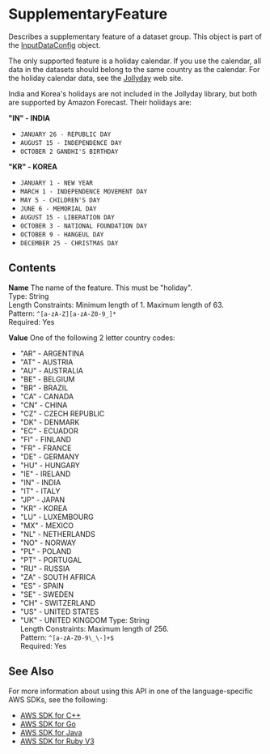 # SupplementaryFeature<a name="API_SupplementaryFeature"></a>

Describes a supplementary feature of a dataset group\. This object is part of the [InputDataConfig](API_InputDataConfig.md) object\.

The only supported feature is a holiday calendar\. If you use the calendar, all data in the datasets should belong to the same country as the calendar\. For the holiday calendar data, see the [Jollyday](http://jollyday.sourceforge.net/data.html) web site\.

India and Korea's holidays are not included in the Jollyday library, but both are supported by Amazon Forecast\. Their holidays are:

 **"IN" \- INDIA** 
+  `JANUARY 26 - REPUBLIC DAY` 
+  `AUGUST 15 - INDEPENDENCE DAY` 
+  `OCTOBER 2 GANDHI'S BIRTHDAY` 

 **"KR" \- KOREA** 
+  `JANUARY 1 - NEW YEAR` 
+  `MARCH 1 - INDEPENDENCE MOVEMENT DAY` 
+  `MAY 5 - CHILDREN'S DAY` 
+  `JUNE 6 - MEMORIAL DAY` 
+  `AUGUST 15 - LIBERATION DAY` 
+  `OCTOBER 3 - NATIONAL FOUNDATION DAY` 
+  `OCTOBER 9 - HANGEUL DAY` 
+  `DECEMBER 25 - CHRISTMAS DAY` 

## Contents<a name="API_SupplementaryFeature_Contents"></a>

 **Name**   <a name="forecast-Type-SupplementaryFeature-Name"></a>
The name of the feature\. This must be "holiday"\.  
Type: String  
Length Constraints: Minimum length of 1\. Maximum length of 63\.  
Pattern: `^[a-zA-Z][a-zA-Z0-9_]*`   
Required: Yes

 **Value**   <a name="forecast-Type-SupplementaryFeature-Value"></a>
One of the following 2 letter country codes:  
+ "AR" \- ARGENTINA
+ "AT" \- AUSTRIA
+ "AU" \- AUSTRALIA
+ "BE" \- BELGIUM
+ "BR" \- BRAZIL
+ "CA" \- CANADA
+ "CN" \- CHINA
+ "CZ" \- CZECH REPUBLIC
+ "DK" \- DENMARK
+ "EC" \- ECUADOR
+ "FI" \- FINLAND
+ "FR" \- FRANCE
+ "DE" \- GERMANY
+ "HU" \- HUNGARY
+ "IE" \- IRELAND
+ "IN" \- INDIA
+ "IT" \- ITALY
+ "JP" \- JAPAN
+ "KR" \- KOREA
+ "LU" \- LUXEMBOURG
+ "MX" \- MEXICO
+ "NL" \- NETHERLANDS
+ "NO" \- NORWAY
+ "PL" \- POLAND
+ "PT" \- PORTUGAL
+ "RU" \- RUSSIA
+ "ZA" \- SOUTH AFRICA
+ "ES" \- SPAIN
+ "SE" \- SWEDEN
+ "CH" \- SWITZERLAND
+ "US" \- UNITED STATES
+ "UK" \- UNITED KINGDOM
Type: String  
Length Constraints: Maximum length of 256\.  
Pattern: `^[a-zA-Z0-9\_\-]+$`   
Required: Yes

## See Also<a name="API_SupplementaryFeature_SeeAlso"></a>

For more information about using this API in one of the language\-specific AWS SDKs, see the following:
+  [AWS SDK for C\+\+](https://docs.aws.amazon.com/goto/SdkForCpp/forecast-2018-06-26/SupplementaryFeature) 
+  [AWS SDK for Go](https://docs.aws.amazon.com/goto/SdkForGoV1/forecast-2018-06-26/SupplementaryFeature) 
+  [AWS SDK for Java](https://docs.aws.amazon.com/goto/SdkForJava/forecast-2018-06-26/SupplementaryFeature) 
+  [AWS SDK for Ruby V3](https://docs.aws.amazon.com/goto/SdkForRubyV3/forecast-2018-06-26/SupplementaryFeature) 